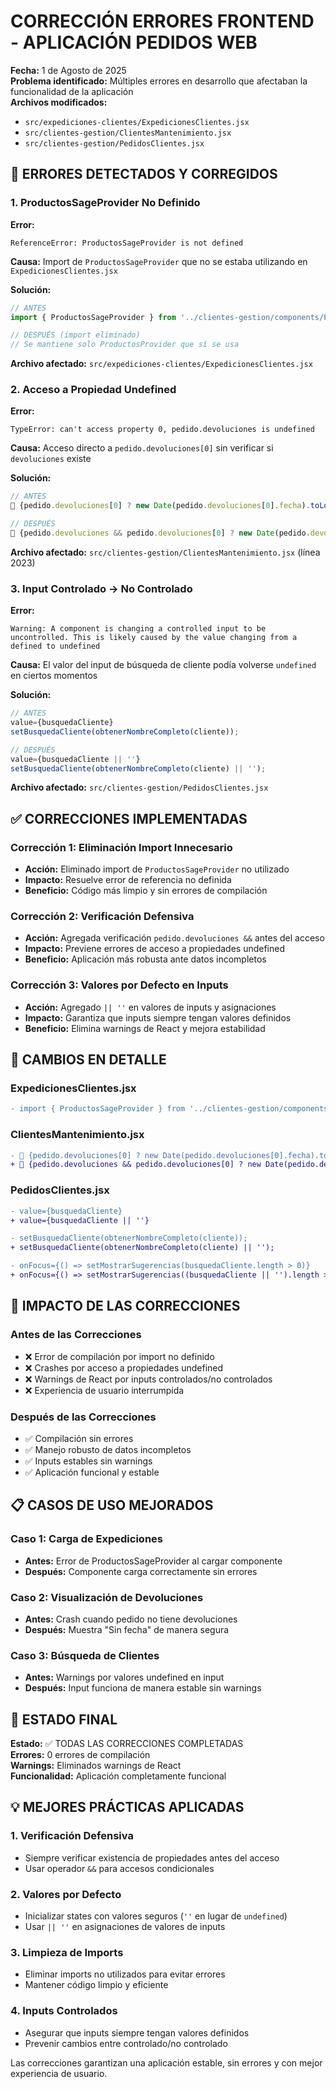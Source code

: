 # CORRECCIÓN ERRORES FRONTEND - APLICACIÓN PEDIDOS WEB

**Fecha:** 1 de Agosto de 2025  
**Problema identificado:** Múltiples errores en desarrollo que afectaban la funcionalidad de la aplicación  
**Archivos modificados:** 
- `src/expediciones-clientes/ExpedicionesClientes.jsx`
- `src/clientes-gestion/ClientesMantenimiento.jsx`
- `src/clientes-gestion/PedidosClientes.jsx`

## 🐛 ERRORES DETECTADOS Y CORREGIDOS

### 1. ProductosSageProvider No Definido

**Error:**
```
ReferenceError: ProductosSageProvider is not defined
```

**Causa:** Import de `ProductosSageProvider` que no se estaba utilizando en `ExpedicionesClientes.jsx`

**Solución:**
```jsx
// ANTES
import { ProductosSageProvider } from '../clientes-gestion/components/ProductosSageContext';

// DESPUÉS (import eliminado)
// Se mantiene solo ProductosProvider que sí se usa
```

**Archivo afectado:** `src/expediciones-clientes/ExpedicionesClientes.jsx`

### 2. Acceso a Propiedad Undefined

**Error:**
```
TypeError: can't access property 0, pedido.devoluciones is undefined
```

**Causa:** Acceso directo a `pedido.devoluciones[0]` sin verificar si `devoluciones` existe

**Solución:**
```jsx
// ANTES
📅 {pedido.devoluciones[0] ? new Date(pedido.devoluciones[0].fecha).toLocaleDateString() : 'Sin fecha'}

// DESPUÉS
📅 {pedido.devoluciones && pedido.devoluciones[0] ? new Date(pedido.devoluciones[0].fecha).toLocaleDateString() : 'Sin fecha'}
```

**Archivo afectado:** `src/clientes-gestion/ClientesMantenimiento.jsx` (línea 2023)

### 3. Input Controlado → No Controlado

**Error:**
```
Warning: A component is changing a controlled input to be uncontrolled. This is likely caused by the value changing from a defined to undefined
```

**Causa:** El valor del input de búsqueda de cliente podía volverse `undefined` en ciertos momentos

**Solución:**
```jsx
// ANTES
value={busquedaCliente}
setBusquedaCliente(obtenerNombreCompleto(cliente));

// DESPUÉS
value={busquedaCliente || ''}
setBusquedaCliente(obtenerNombreCompleto(cliente) || '');
```

**Archivo afectado:** `src/clientes-gestion/PedidosClientes.jsx`

## ✅ CORRECCIONES IMPLEMENTADAS

### Corrección 1: Eliminación Import Innecesario
- **Acción:** Eliminado import de `ProductosSageProvider` no utilizado
- **Impacto:** Resuelve error de referencia no definida
- **Beneficio:** Código más limpio y sin errores de compilación

### Corrección 2: Verificación Defensiva
- **Acción:** Agregada verificación `pedido.devoluciones &&` antes del acceso
- **Impacto:** Previene errores de acceso a propiedades undefined
- **Beneficio:** Aplicación más robusta ante datos incompletos

### Corrección 3: Valores por Defecto en Inputs
- **Acción:** Agregado `|| ''` en valores de inputs y asignaciones
- **Impacto:** Garantiza que inputs siempre tengan valores definidos
- **Beneficio:** Elimina warnings de React y mejora estabilidad

## 🔧 CAMBIOS EN DETALLE

### ExpedicionesClientes.jsx
```diff
- import { ProductosSageProvider } from '../clientes-gestion/components/ProductosSageContext';
```

### ClientesMantenimiento.jsx
```diff
- 📅 {pedido.devoluciones[0] ? new Date(pedido.devoluciones[0].fecha).toLocaleDateString() : 'Sin fecha'}
+ 📅 {pedido.devoluciones && pedido.devoluciones[0] ? new Date(pedido.devoluciones[0].fecha).toLocaleDateString() : 'Sin fecha'}
```

### PedidosClientes.jsx
```diff
- value={busquedaCliente}
+ value={busquedaCliente || ''}

- setBusquedaCliente(obtenerNombreCompleto(cliente));
+ setBusquedaCliente(obtenerNombreCompleto(cliente) || '');

- onFocus={() => setMostrarSugerencias(busquedaCliente.length > 0)}
+ onFocus={() => setMostrarSugerencias((busquedaCliente || '').length > 0)}
```

## 🎯 IMPACTO DE LAS CORRECCIONES

### Antes de las Correcciones
- ❌ Error de compilación por import no definido
- ❌ Crashes por acceso a propiedades undefined
- ❌ Warnings de React por inputs controlados/no controlados
- ❌ Experiencia de usuario interrumpida

### Después de las Correcciones
- ✅ Compilación sin errores
- ✅ Manejo robusto de datos incompletos
- ✅ Inputs estables sin warnings
- ✅ Aplicación funcional y estable

## 📋 CASOS DE USO MEJORADOS

### Caso 1: Carga de Expediciones
- **Antes:** Error de ProductosSageProvider al cargar componente
- **Después:** Componente carga correctamente sin errores

### Caso 2: Visualización de Devoluciones
- **Antes:** Crash cuando pedido no tiene devoluciones
- **Después:** Muestra "Sin fecha" de manera segura

### Caso 3: Búsqueda de Clientes
- **Antes:** Warnings por valores undefined en input
- **Después:** Input funciona de manera estable sin warnings

## 🚀 ESTADO FINAL

**Estado:** ✅ TODAS LAS CORRECCIONES COMPLETADAS  
**Errores:** 0 errores de compilación  
**Warnings:** Eliminados warnings de React  
**Funcionalidad:** Aplicación completamente funcional

## 💡 MEJORES PRÁCTICAS APLICADAS

### 1. Verificación Defensiva
- Siempre verificar existencia de propiedades antes del acceso
- Usar operador `&&` para accesos condicionales

### 2. Valores por Defecto
- Inicializar states con valores seguros (`''` en lugar de `undefined`)
- Usar `|| ''` en asignaciones de valores de inputs

### 3. Limpieza de Imports
- Eliminar imports no utilizados para evitar errores
- Mantener código limpio y eficiente

### 4. Inputs Controlados
- Asegurar que inputs siempre tengan valores definidos
- Prevenir cambios entre controlado/no controlado

Las correcciones garantizan una aplicación estable, sin errores y con mejor experiencia de usuario.
